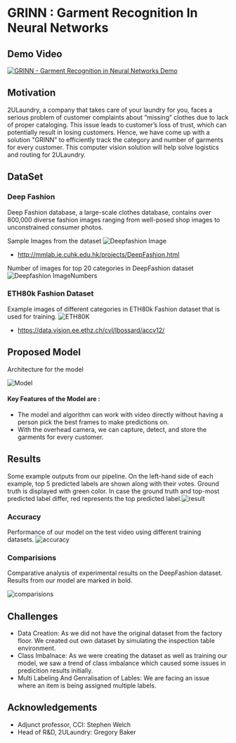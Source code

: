 # GRINN : Garment Recognition In Neural Networks

## Demo Video
[![GRINN - Garment Recognition in Neural Networks Demo](http://img.youtube.com/vi/7aY0oYfNxjk/0.jpg)](http://www.youtube.com/watch?v=7aY0oYfNxjk "GRINN - Garment Recognition in Neural Networks Demo")

## Motivation
2ULaundry, a company that takes care of your laundry for you, faces a serious problem of customer complaints about “missing” clothes due to lack of proper cataloging. This issue leads to customer’s loss of trust, which can potentially result in losing customers. Hence, we have come up with a solution "GRINN" to efficiently track the category and number of garments for every customer. This computer vision solution will help solve logistics and routing for 2ULaundry.

## DataSet

### Deep Fashion
Deep Fashion database, a large-scale clothes database,  contains over 800,000 diverse fashion images ranging from well-posed shop images to unconstrained consumer photos.

Sample Images from the dataset
![Deepfashion Image](images/deepfashion.jpg)

* http://mmlab.ie.cuhk.edu.hk/projects/DeepFashion.html

Number of images for top 20 categories in DeepFashion dataset
![Deepfashion ImageNumbers ](images/deepfashion_numbers.png)

### ETH80k Fashion Dataset
Example images of different categories in ETH80k Fashion dataset that is used for training.
![ ETH80K ](images/eth80k.png)
* https://data.vision.ee.ethz.ch/cvl/lbossard/accv12/

## Proposed Model
Architecture for the model

![Model](images/model.JPG)

#### Key Features of the Model are :
* The model and algorithm can work with video directly without having a person pick the best frames to make predictions on.
* With the overhead camera, we can capture, detect, and store the garments for every customer.​


## Results

Some example outputs from our pipeline. On the left-hand side of each example, top 5 predicted labels are shown along with their votes. Ground truth is displayed with green color. In case the ground truth and top-most predicted label differ, red represents the top predicted label.​
![result](images/result.JPG)


### Accuracy
Performance of our model on the test video using different training datasets.​
![accuracy](images/accuracy.JPG)

### Comparisions
 Comparative analysis of experimental results on the DeepFashion dataset. Results from our model are marked in bold.​

![comparisions](images/comparisons.JPG)

## Challenges
* Data Creation: As we did not have the original dataset from the factory floor. We created out own dataset by simulating the inspection table environment.
* Class Imbalnace: As we were creating the dataset as well as training our model, we saw a trend of class imbalance which caused some issues in predicition results initially.
* Multi Labeling And Genralisation of Lables: We are facing an issue where an item is being assigned multiple labels.

## Acknowledgements
* Adjunct professor, CCI:	Stephen Welch​
* Head of R&D, 2ULaundry: Gregory Baker​
